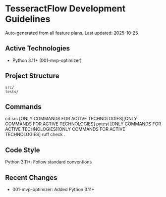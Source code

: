 # TesseractFlow Development Guidelines

Auto-generated from all feature plans. Last updated: 2025-10-25

## Active Technologies

- Python 3.11+ (001-mvp-optimizer)

## Project Structure

```text
src/
tests/
```

## Commands

cd src [ONLY COMMANDS FOR ACTIVE TECHNOLOGIES][ONLY COMMANDS FOR ACTIVE TECHNOLOGIES] pytest [ONLY COMMANDS FOR ACTIVE TECHNOLOGIES][ONLY COMMANDS FOR ACTIVE TECHNOLOGIES] ruff check .

## Code Style

Python 3.11+: Follow standard conventions

## Recent Changes

- 001-mvp-optimizer: Added Python 3.11+

<!-- MANUAL ADDITIONS START -->
<!-- MANUAL ADDITIONS END -->
